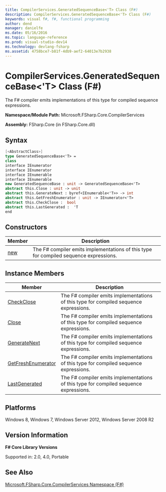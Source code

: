 ```yaml
---
title: CompilerServices.GeneratedSequenceBase<'T> Class (F#)
description: CompilerServices.GeneratedSequenceBase<'T> Class (F#)
keywords: visual f#, f#, functional programming
author: dend
manager: danielfe
ms.date: 05/16/2016
ms.topic: language-reference
ms.prod: visual-studio-dev14
ms.technology: devlang-fsharp
ms.assetid: 4758bce7-b81f-4db9-aef2-64013e7b2938 
---
```


# CompilerServices.GeneratedSequenceBase<'T> Class (F#)

The F# compiler emits implementations of this type for compiled sequence expressions.

**Namespace/Module Path:** Microsoft.FSharp.Core.CompilerServices

**Assembly:** FSharp.Core (in FSharp.Core.dll)


## Syntax

```fsharp
[<AbstractClass>]
type GeneratedSequenceBase<'T> =
class
interface IEnumerator
interface IEnumerator
interface IEnumerable
interface IEnumerable
new GeneratedSequenceBase : unit -> GeneratedSequenceBase<'T>
abstract this.Close : unit -> unit
abstract this.GenerateNext : byref<IEnumerable<'T>> -> int
abstract this.GetFreshEnumerator : unit -> IEnumerator<'T>
abstract this.CheckClose :  bool
abstract this.LastGenerated :  'T
end
```

## Constructors

|Member|Description|
|------|-----------|
|[new](https://msdn.microsoft.com/library/c4c0088e-9cc3-48c1-b56a-daea63852da5)|The F# compiler emits implementations of this type for compiled sequence expressions.|

## Instance Members

|Member|Description|
|------|-----------|
|[CheckClose](https://msdn.microsoft.com/library/7080b2ce-73f0-4457-b255-d02c8915ac05)|The F# compiler emits implementations of this type for compiled sequence expressions.|
|[Close](https://msdn.microsoft.com/library/17171809-449d-4311-97a2-50f77ebd2518)|The F# compiler emits implementations of this type for compiled sequence expressions.|
|[GenerateNext](https://msdn.microsoft.com/library/9c6e1da1-a6ad-4fc3-887f-e6ea063d9864)|The F# compiler emits implementations of this type for compiled sequence expressions.|
|[GetFreshEnumerator](https://msdn.microsoft.com/library/5ba71cbc-66e3-4062-b687-2b93ada2cb98)|The F# compiler emits implementations of this type for compiled sequence expressions.|
|[LastGenerated](https://msdn.microsoft.com/library/a5f67d10-60ef-4ce7-ac2e-2fb01964d621)|The F# compiler emits implementations of this type for compiled sequence expressions.|

## Platforms
Windows 8, Windows 7, Windows Server 2012, Windows Server 2008 R2

## Version Information
**F# Core Library Versions**

Supported in: 2.0, 4.0, Portable

## See Also
[Microsoft.FSharp.Core.CompilerServices Namespace &#40;F&#35;&#41;](Microsoft.FSharp.Core.CompilerServices-Namespace-%5BFSharp%5D.md)